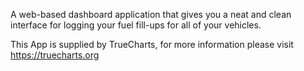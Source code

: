 A web-based dashboard application that gives you a neat and clean interface for logging your fuel fill-ups for all of your vehicles.

This App is supplied by TrueCharts, for more information please visit https://truecharts.org
